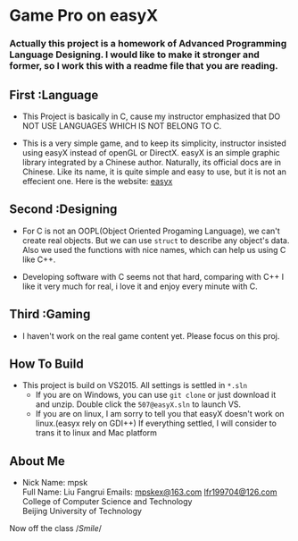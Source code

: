 # Game Pro on easyX
### Actually this project is a homework of Advanced Programming Language Designing. I would like to make it stronger and former, so I work this with a readme file that you are reading.

## First :Language
*   This Project is basically in C, cause my instructor emphasized that 
    DO NOT USE LANGUAGES WHICH IS NOT BELONG TO C.

*   This is a very simple game, and to keep its simplicity, instructor 
    insisted using easyX instead of openGL or DirectX. easyX is an simple 
    graphic library integrated by a Chinese author. Naturally, its 
    official docs are in Chinese. Like its name, it is quite simple and 
    easy to use, but it is not an effecient one. 
    Here is the website: [easyx](http://www.easyx.cn/)

## Second :Designing
*   For C is not an OOPL(Object Oriented Progaming Language), we can't 
    create real objects. But we can use ```struct``` to describe any 
    object's data. Also we used the functions with nice names, which can
    help us using C like C++.

*   Developing software with C seems not that hard, comparing with C++
    I like it very much for real, i love it and enjoy every minute with C.
    
## Third :Gaming
*   I haven't work on the real game content yet. Please focus on this proj.

## How To Build
*   This project is build on VS2015.  All settings is settled in ```*.sln```
    *   If you are on Windows, you can use ```git clone``` or just download it
        and unzip. Double click the ```507@easyX.sln``` to launch VS.
    *   If you are on linux, I am sorry to tell you that easyX doesn't work on
        linux.(easyx rely on GDI++) If everything settled, I will consider to 
        trans it to linux and Mac platform 

## About Me
*   Nick Name:   mpsk    
    Full Name:  Liu Fangrui
    Emails:     mpskex@163.com
                lfr199704@126.com
    College of Computer Science and Technology  
    Beijing University of Technology

Now off the class /*Smile*/